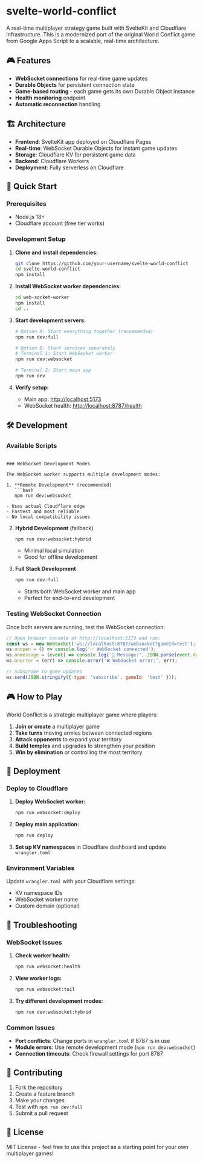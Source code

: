 # svelte-world-conflict

A real-time multiplayer strategy game built with SvelteKit and Cloudflare infrastructure. This is a modernized port of the original World Conflict game from Google Apps Script to a scalable, real-time architecture.

## 🎮 Features

- **WebSocket connections** for real-time game updates
- **Durable Objects** for persistent connection state
- **Game-based routing** - each game gets its own Durable Object instance
- **Health monitoring** endpoint
- **Automatic reconnection** handling

## 🏗️ Architecture

- **Frontend**: SvelteKit app deployed on Cloudflare Pages
- **Real-time**: WebSocket Durable Objects for instant game updates
- **Storage**: Cloudflare KV for persistent game data
- **Backend**: Cloudflare Workers
- **Deployment**: Fully serverless on Cloudflare

## 🚀 Quick Start

### Prerequisites

- Node.js 18+
- Cloudflare account (free tier works)

### Development Setup

1. **Clone and install dependencies:**
   ```bash
   git clone https://github.com/your-username/svelte-world-conflict
   cd svelte-world-conflict
   npm install
   ```

2. **Install WebSocket worker dependencies:**
   ```bash
   cd web-socket-worker
   npm install
   cd ..
   ```

3. **Start development servers:**
   ```bash
   # Option A: Start everything together (recommended)
   npm run dev:full
   
   # Option B: Start services separately
   # Terminal 1: Start WebSocket worker
   npm run dev:websocket
   
   # Terminal 2: Start main app
   npm run dev
   ```

4. **Verify setup:**
    - Main app: [http://localhost:5173](http://localhost:5173)
    - WebSocket health: [http://localhost:8787/health](http://localhost:8787/health)

## 🛠️ Development

### Available Scripts

```

### WebSocket Development Modes

The WebSocket worker supports multiple development modes:

1. **Remote Development** (recommended)
   ```bash
   npm run dev:websocket
   ```
    - Uses actual Cloudflare edge
    - Fastest and most reliable
    - No local compatibility issues

2. **Hybrid Development** (fallback)
   ```bash
   npm run dev:websocket:hybrid
   ```
    - Minimal local simulation
    - Good for offline development

3. **Full Stack Development**
   ```bash
   npm run dev:full
   ```
    - Starts both WebSocket worker and main app
    - Perfect for end-to-end development

### Testing WebSocket Connection

Once both servers are running, test the WebSocket connection:

```javascript
// Open browser console at http://localhost:5173 and run:
const ws = new WebSocket('ws://localhost:8787/websocket?gameId=test');
ws.onopen = () => console.log('✅ WebSocket connected');
ws.onmessage = (event) => console.log('📨 Message:', JSON.parse(event.data));
ws.onerror = (err) => console.error('❌ WebSocket error:', err);

// Subscribe to game updates
ws.send(JSON.stringify({ type: 'subscribe', gameId: 'test' }));
```

## 🎮 How to Play

World Conflict is a strategic multiplayer game where players:

1. **Join or create** a multiplayer game
2. **Take turns** moving armies between connected regions
3. **Attack opponents** to expand your territory
4. **Build temples** and upgrades to strengthen your position
5. **Win by elimination** or controlling the most territory

## 🚀 Deployment

### Deploy to Cloudflare

1. **Deploy WebSocket worker:**
   ```bash
   npm run websocket:deploy
   ```

2. **Deploy main application:**
   ```bash
   npm run deploy
   ```

3. **Set up KV namespaces** in Cloudflare dashboard and update `wrangler.toml`

### Environment Variables

Update `wrangler.toml` with your Cloudflare settings:
- KV namespace IDs
- WebSocket worker name
- Custom domain (optional)

## 🔧 Troubleshooting

### WebSocket Issues

1. **Check worker health:**
   ```bash
   npm run websocket:health
   ```

2. **View worker logs:**
   ```bash
   npm run websocket:tail
   ```

3. **Try different development modes:**
   ```bash
   npm run dev:websocket:hybrid
   ```

### Common Issues

- **Port conflicts**: Change ports in `wrangler.toml` if 8787 is in use
- **Module errors**: Use remote development mode (`npm run dev:websocket`)
- **Connection timeouts**: Check firewall settings for port 8787

## 🤝 Contributing

1. Fork the repository
2. Create a feature branch
3. Make your changes
4. Test with `npm run dev:full`
5. Submit a pull request

## 📝 License

MIT License - feel free to use this project as a starting point for your own multiplayer games!